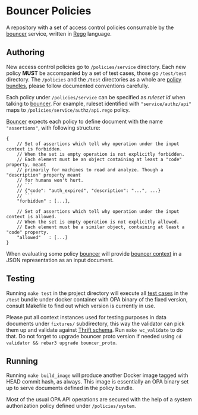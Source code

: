 # Bouncer Policies

A repository with a set of access control policies consumable by the [bouncer][1] service, written in [Rego][2] language.

## Authoring

New access control policies go to `/policies/service` directory. Each new policy **MUST** be accompanied by a set of test cases, those go `/test/test` directory. The `/policies` and the `/test` directories as a whole are [policy bundles][3], please follow documented conventions carefully.

Each policy under `/policies/service` can be specified as _ruleset id_ when talking to [bouncer][1]. For example, ruleset identified with `"service/authz/api"` maps to `/policies/service/authz/api.rego` policy.

[Bouncer][1] expects each policy to define document with the name `"assertions"`, with following structure:
```
{
    // Set of assertions which tell why operation under the input context is forbidden.
    // When the set is empty operation is not explicitly forbidden.
    // Each element must be an object containing at least a "code" property, meant
    // primarily for machines to read and analyze. Though a "description" property meant
    // for humans won't hurt.
    // ```
    // {"code": "auth_expired", "description": "...", ...}
    // ```
    "forbidden" : [...],

    // Set of assertions which tell why operation under the input context is allowed.
    // When the set is empty operation is not explicitly allowed.
    // Each element must be a similar object, containing at least a "code" property.
    "allowed"   : [...]
}
```

When evaluating some policy [bouncer][1] will provide [bouncer context][4] in a JSON representation as an input document.

## Testing

Running `make test` in the project directory will execute all [test cases][5] in the `/test` bundle under docker container with OPA binary of the fixed version, consult Makefile to find out which version is currently in use.

Please put all context instances used for testing purposes in data documents under `fixtures/` subdirectory, this way the validator can pick them up and validate against [Thrift schema][4]. Run `make wc_validate` to do that.
Do not forget to upgrade bouncer proto version if needed using `cd validator && rebar3 upgrade bouncer_proto`.

## Running

Running `make build_image` will produce another Docker image tagged with HEAD commit hash, as always. This image is essentially an OPA binary set up to serve documents defined in the policy bundle.

Most of the usual OPA API operations are secured with the help of a system authorization policy defined under `/policies/system`.

[1]: https://github.com/valitydev/bouncer
[2]: https://www.openpolicyagent.org/docs/latest/policy-language/
[3]: https://www.openpolicyagent.org/docs/latest/management/#bundle-file-format
[4]: https://github.com/valitydev/bouncer-proto/blob/master/proto/context_v1.thrift
[5]: https://www.openpolicyagent.org/docs/latest/policy-testing/
